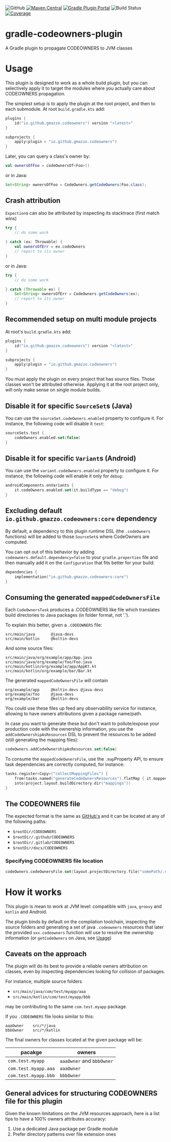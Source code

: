 ![GitHub](https://img.shields.io/github/license/gmazzo/gradle-codeowners-plugin)
[![Maven Central](https://img.shields.io/maven-central/v/io.github.gmazzo.codeowners/core)](https://search.maven.org/artifact/io.github.gmazzo.codeowners/core)
[![Gradle Plugin Portal](https://img.shields.io/gradle-plugin-portal/v/io.github.gmazzo.codeowners)](https://plugins.gradle.org/plugin/io.github.gmazzo.codeowners)
![Build Status](https://github.com/gmazzo/gradle-codeowners-plugin/actions/workflows/build.yaml/badge.svg)
[![Coverage](https://codecov.io/gh/gmazzo/gradle-codeowners-plugin/branch/main/graph/badge.svg?token=ExYkP1Q9oE)](https://codecov.io/gh/gmazzo/gradle-codeowners-plugin)

# gradle-codeowners-plugin
A Gradle plugin to propagate CODEOWNERS to JVM classes

# Usage
This plugin is designed to work as a whole build plugin, but you can selectively apply it to target the modules where you actually care about CODEOWNERS propagation.

The simplest setup is to apply the plugin at the root project, and then to each submodule. At root `build.gradle.kts` add:
```kotlin
plugins {
    id("io.github.gmazzo.codeowners") version "<latest>"
}

subprojects {
    apply(plugin = "io.github.gmazzo.codeowners")
}
```

Later, you can query a class's owner by:
```kotlin
val ownersOfFoo = codeOwnersOf<Foo>()
```
or in Java:
```java
Set<String> ownersOfFoo = CodeOwners.getCodeOwners(Foo.class);
```

## Crash attribution
`Expection`s can also be attributed by inspecting its stacktrace (first match wins)
```kotlin
try {
    // do some work
    
} catch (ex: Throwable) {
    val ownersOfErr = ex.codeOwners
    // report to its owner
}
```
or in Java:
```java
try {
    // do some work

} catch (Throwable ex) {
    Set<String> ownersOfErr = CodeOwners.getCodeOwners(ex);
    // report to its owner
}
```

## Recommended setup on multi module projects
At root's `build.gradle.kts` add:
```kotlin
plugins {
    id("io.github.gmazzo.codeowners") version "<latest>"
}

subprojects {
    apply(plugin = "io.github.gmazzo.codeowners")
}
```
You must apply the plugin on every project that has source files. Those classes won't be attributed otherwise.
Applying it at the root project only, will only make sense on single module builds.

## Disable it for specific `SourceSet`s (Java)
You can use the `sourceSet.codeOwners.enabled` property to configure it. 
For instance, the following code will disable it `test`:
```kotlin
sourceSets.test {
    codeOwners.enabled.set(false)
}
```

## Disable it for specific `Variant`s (Android)
You can use the `variant.codeOwners.enabled` property to configure it.
For instance, the following code will enable it only for `debug`:
```kotlin
androidComponents.onVariants {
    it.codeOwners.enabled.set(it.buildType == "debug")
}
```

## Excluding default `io.github.gmazzo.codeowners:core` dependency
By default, a dependency to this plugin runtime DSL (the `.codeOwners` functions) will be added to those `SourceSet`s where CodeOwners are computed.

You can opt out of this behavior by adding `codeowners.default.dependency=false` to your `gradle.properties` file and then manually add it on the `Configuration` that fits better for your build:
```kotlin
dependencies {
    implementation("io.github.gmazzo.codeowners:core")
}
```

## Consuming the generated `mappedCodeOwnersFile`
Each `CodeOwnersTask` produces a .CODEOWNERS like file which translates build directories to Java packages (in folder format, not '.').

To explain this better, given a `.CODEOWNERS` file:
```
src/main/java       @java-devs
src/main/kotlin     @koltin-devs
```
And some source files:
```
src/main/java/org/example/app/App.java
src/main/java/org/example/foo/Foo.java
src/main/kotlin/org/example/app/AppKt.kt
src/main/kotlin/org/example/bar/Bar.kt
```
The generated `mappedCodeOwnersFile` will contain
```
org/example/app     @koltin-devs @java-devs
org/example/foo     @java-devs
org/example/bar     @koltin-devs
```

You could use these files up feed any observability service for instance, allowing to have owners attributions given a package name/path.

In case you want to generate these but don't want to pollute/expose your production code with the ownership information, you use the `addCodeOwnershipAsResources` DSL to prevent the resources to be added (still generating the mapping files):
```kotlin
codeOwners.addCodeOwnershipAsResources.set(false)
```

To consume the `mappedCodeOwnersFile`, use the `.map`Property API, to ensure task dependencies are correctly computed, for instance:
```kotlin
tasks.register<Copy>("collectMappingFiles") {
    from(tasks.named("generateCodeOwnersResources").flatMap { it.mappedCodeOwnersFile })
    into(project.layout.buildDirectory.dir("mappings"))
}
```

## The CODEOWNERS file
The expected format is the same as [GitHub's](https://docs.github.com/en/repositories/managing-your-repositorys-settings-and-features/customizing-your-repository/about-code-owners#codeowners-syntax) and it can be located at any of the following paths:
- `$rootDir/CODEOWNERS`
- `$rootDir/.github/CODEOWNERS`
- `$rootDir/.gitlab/CODEOWNERS`
- `$rootDir/docs/CODEOWNERS`

### Specifying CODEOWNERS file location
```kotlin
codeOwners.codeOwnersFile.set(layout.projectDirectory.file("somePath/.CODEOWNERS"))
```

# How it works
This plugin is mean to work at JVM level: compatible with `java`, `groovy` and `kotlin` and Android.

The plugin binds by default on the compilation toolchain, inspecting the source folders and generating a set of java `.codeowners` resources that later the provided `xxx.codeowners` function will use to resolve the ownership information (or `getCodeOwners` on Java, see [Usage](#usage))

## Caveats on the approach
The plugin will do its best to provide a reliable owners attribution on classes, even by inspecting dependencies looking for collision of packages.

For instance, multiple source folders
- `src/main/java/com/test/myapp/aaa`
- `src/main/kotlin/com/test/myapp/bbb`

may be contributing to the same `com.test.myapp` package.

If you `.CODEOWNERS` file looks similar to this:
```
aaaOwner    src/*/java
bbbOwner    src/*/kotlin
```
The final owners for classes located at the given package will be:

| pacakge              | owners                    |
|----------------------|---------------------------|
| `com.test.myapp`     | `aaaOwner` and `bbbOwner` |
| `com.test.myapp.aaa` | `aaaOwner`                |
| `com.test.myapp.bbb` | `bbbOwner`                |

## General advices for structuring CODEOWNERS file for this plugin
Given the known limitations on the JVM resources approach, here is a list tips to have a 100%  owners attributes accuracy:
1) Use a dedicated Java package per Gradle module
2) Prefer directory patterns over file extension ones
